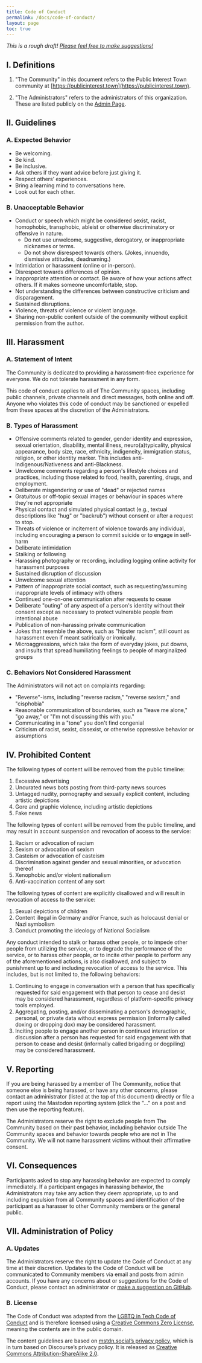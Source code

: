 ```yaml
---
title: Code of Conduct
permalink: /docs/code-of-conduct/
layout: page
toc: true
---
```


_This is a rough draft! [Please feel free to make suggestions!](https://github.com/publicinteresttown/pit-jekyll/issues)_

## I. Definitions

1. "The Community" in this document refers to the Public Interest Town community at [https://publicinterest.town](https://publicinterest.town).

2. "The Administrators" refers to the administrators of this organization. These are listed publicly on the [Admin Page](https://mastodon.publicinterest.town/@admin).


## II. Guidelines


### A. Expected Behavior

  * Be welcoming.
  * Be kind.
  * Be inclusive.
  * Ask others if they want advice before just giving it.
  * Respect others’ experiences.
  * Bring a learning mind to conversations here.
  * Look out for each other.


### B. Unacceptable Behavior

  * Conduct or speech which might be considered sexist, racist, homophobic, transphobic, ableist or otherwise discriminatory or offensive in nature.
    * Do not use unwelcome, suggestive, derogatory, or inappropriate nicknames or terms.
    * Do not show disrespect towards others. (Jokes, innuendo, dismissive attitudes, deadnaming.)
  * Intimidation or harassment (online or in-person).
  * Disrespect towards differences of opinion.
  * Inappropriate attention or contact. Be aware of how your actions affect others. If it makes someone uncomfortable, stop.
  * Not understanding the differences between constructive criticism and disparagement.
  * Sustained disruptions.
  * Violence, threats of violence or violent language.
  * Sharing non-public content outside of the community without explicit permission from the author.


## III. Harassment


### A. Statement of Intent

The Community is dedicated to providing a harassment-free experience for everyone. We do not tolerate harassment in any form.

This code of conduct applies to all of The Community spaces, including public channels, private channels and direct messages, both online and off. Anyone who violates this code of conduct may be sanctioned or expelled from these spaces at the discretion of the Administrators.


### B. Types of Harassment

  * Offensive comments related to gender, gender identity and expression, sexual orientation, disability, mental illness, neuro(a)typicality, physical appearance, body size, race, ethnicity, indigeneity, immigration status, religion, or other identity marker. This includes anti-Indigenous/Nativeness and anti-Blackness.
  * Unwelcome comments regarding a person's lifestyle choices and practices, including those related to food, health, parenting, drugs, and employment.
  * Deliberate misgendering or use of "dead" or rejected names
  * Gratuitous or off-topic sexual images or behaviour in spaces where they're not appropriate
  * Physical contact and simulated physical contact (e.g., textual descriptions like "hug" or "backrub") without consent or after a request to stop.
  * Threats of violence or incitement of violence towards any individual, including encouraging a person to commit suicide or to engage in self-harm
  * Deliberate intimidation
  * Stalking or following
  * Harassing photography or recording, including logging online activity for harassment purposes
  * Sustained disruption of discussion
  * Unwelcome sexual attention
  * Pattern of inappropriate social contact, such as requesting/assuming inappropriate levels of intimacy with others
  * Continued one-on-one communication after requests to cease
  * Deliberate "outing" of any aspect of a person's identity without their consent except as necessary to protect vulnerable people from intentional abuse
  * Publication of non-harassing private communication
  * Jokes that resemble the above, such as "hipster racism", still count as harassment even if meant satirically or ironically.
  * Microaggressions, which take the form of everyday jokes, put downs, and insults that spread humiliating feelings to people of marginalized groups


### C. Behaviors Not Considered Harassment

The Administrators will not act on complaints regarding:

  * "Reverse"-isms, including "reverse racism," "reverse sexism," and "cisphobia"
  * Reasonable communication of boundaries, such as "leave me alone," "go away," or "I'm not discussing this with you."
  * Communicating in a "tone" you don't find congenial
  * Criticism of racist, sexist, cissexist, or otherwise oppressive behavior or assumptions


## IV. Prohibited Content

The following types of content will be removed from the public timeline:

  1. Excessive advertising
  2. Uncurated news bots posting from third-party news sources
  3. Untagged nudity, pornography and sexually explicit content, including artistic   depictions
  4. Gore and graphic violence, including artistic depictions
  5. Fake news

The following types of content will be removed from the public timeline, and may result in account suspension and revocation of access to the service:

  1. Racism or advocation of racism
  2. Sexism or advocation of sexism
  3. Casteism or advocation of casteism
  4. Discrimination against gender and sexual minorities, or advocation thereof
  5. Xenophobic and/or violent nationalism
  6. Anti-vaccination content of any sort

The following types of content are explicitly disallowed and will result in revocation of access to the service:

  1. Sexual depictions of children
  2. Content illegal in Germany and/or France, such as holocaust denial or Nazi symbolism
  3. Conduct promoting the ideology of National Socialism

Any conduct intended to stalk or harass other people, or to impede other people from utilizing the service, or to degrade the performance of the service, or to harass other people, or to incite other people to perform any of the aforementioned actions, is also disallowed, and subject to punishment up to and including revocation of access to the service. This includes, but is not limited to, the following behaviors:

  1. Continuing to engage in conversation with a person that has specifically requested for said engagement with that person to cease and desist may be considered harassment, regardless of platform-specific privacy tools employed.
  2. Aggregating, posting, and/or disseminating a person's demographic, personal, or private data without express permission (informally called doxing or dropping dox) may be considered harassment.
  3. Inciting people to engage another person in continued interaction or discussion after a person has requested for said engagement with that person to cease and desist (informally called brigading or dogpiling) may be considered harassment.


## V. Reporting

If you are being harassed by a member of The Community, notice that someone else is being harassed, or have any other concerns, please contact an administrator (listed at the top of this document) directly or file a report using the Mastodon reporting system (click the "..." on a post and then use the reporting feature).

The Administrators reserve the right to exclude people from The Community based on their past behavior, including behavior outside The Community spaces and behavior towards people who are not in The Community. We will not name harassment victims without their affirmative consent.


## VI. Consequences

Participants asked to stop any harassing behavior are expected to comply immediately. If a participant engages in harassing behavior, the Administrators may take any action they deem appropriate, up to and including expulsion from all Community spaces and identification of the participant as a harasser to other Community members or the general public.


## VII. Administration of Policy

### A. Updates

The Administrators reserve the right to update the Code of Conduct at any time at their discretion. Updates to the Code of Conduct will be communicated to Community members via email and posts from admin accounts. If you have any concerns about or suggestions for the Code of Conduct, please contact an administrator or [make a suggestion on GitHub](https://github.com/publicinteresttown/pit-jekyll/issues).

### B. License

The Code of Conduct was adapted from the [LGBTQ in Tech Code of Conduct](https://lgbtq.technology/coc.html) and is therefore licensed using a [Creative Commons Zero License](https://creativecommons.org/share-your-work/public-domain/cc0/), meaning the contents are in the public domain.

The content guidelines are based on [mstdn.social’s privacy policy](https://mstdn.social/privacy-policy), which is in turn based on Discourse’s privacy policy. It is released as [Creative Commons Attribution-ShareAlike 2.0](https://creativecommons.org/licenses/by-sa/2.0/).
